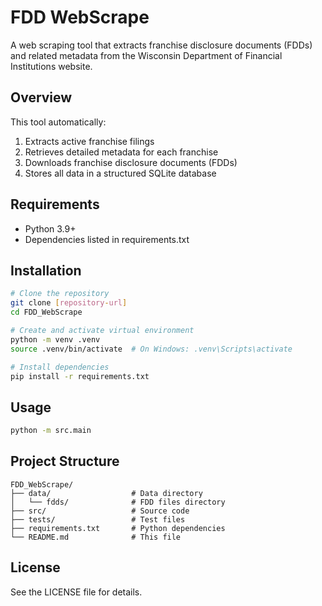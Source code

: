 # FDD WebScrape

A web scraping tool that extracts franchise disclosure documents (FDDs) and related metadata from the Wisconsin Department of Financial Institutions website.

## Overview

This tool automatically:
1. Extracts active franchise filings
2. Retrieves detailed metadata for each franchise
3. Downloads franchise disclosure documents (FDDs)
4. Stores all data in a structured SQLite database

## Requirements

- Python 3.9+
- Dependencies listed in requirements.txt

## Installation

```bash
# Clone the repository
git clone [repository-url]
cd FDD_WebScrape

# Create and activate virtual environment
python -m venv .venv
source .venv/bin/activate  # On Windows: .venv\Scripts\activate

# Install dependencies
pip install -r requirements.txt
```

## Usage

```bash
python -m src.main
```

## Project Structure

```
FDD_WebScrape/
├── data/                  # Data directory
│   └── fdds/              # FDD files directory
├── src/                   # Source code
├── tests/                 # Test files
├── requirements.txt       # Python dependencies
└── README.md              # This file
```

## License

See the LICENSE file for details.